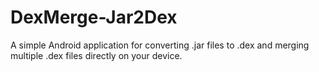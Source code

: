 # DexMerge-Jar2Dex
A simple Android application for converting .jar files to .dex and merging multiple .dex files directly on your device.
